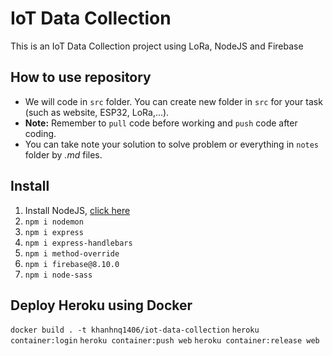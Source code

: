 # IoT Data Collection

This is an IoT Data Collection project using LoRa, NodeJS and Firebase

## How to use repository

- We will code in `src` folder. You can create new folder in `src` for your task (such as website, ESP32, LoRa,...).
- **Note:** Remember to `pull` code before working and `push` code after coding.
- You can take note your solution to solve problem or everything in `notes` folder by _.md_ files.

## Install

1. Install NodeJS, [click here](https://nodejs.org/en/download/)
2. `npm i nodemon`
3. `npm i express`
4. `npm i express-handlebars`
5. `npm i method-override`
6. `npm i firebase@8.10.0`
7. `npm i node-sass`

## Deploy Heroku using Docker

`docker build . -t khanhnq1406/iot-data-collection`
`heroku container:login`
`heroku container:push web`
`heroku container:release web`

